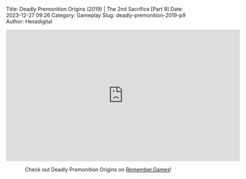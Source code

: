 Title: Deadly Premonition Origins (2019) | The 2nd Sacrifice [Part 9]
Date: 2023-12-27 09:26
Category: Gameplay
Slug: deadly-premonition-2019-p9
Author: Hexadigital

<center><iframe src="https://www.youtube.com/embed/y3PxsF99v1I?feature=oembed" allow="accelerometer; autoplay; encrypted-media; gyroscope; picture-in-picture" width="640" height="360" frameborder="0"></iframe>

Check out Deadly Premonition Origins on [Remember.Games](https://remember.games/game/3549/deadly-premonition-origins/)!</center>